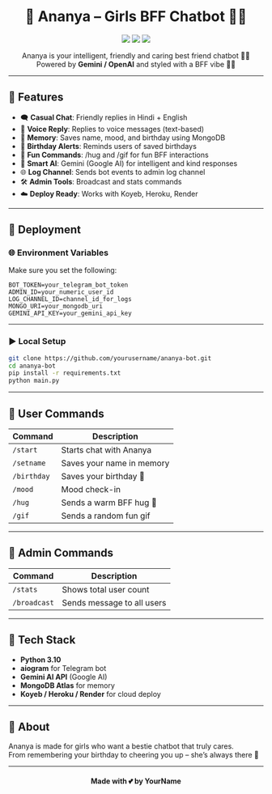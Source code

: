 
<h1 align="center">👧 Ananya – Girls BFF Chatbot 💬🤖</h1>
<p align="center">
  <img src="https://img.shields.io/badge/Python-3.10-blue?logo=python" />
  <img src="https://img.shields.io/badge/aiogram-Telegram%20Bot-blue?logo=telegram" />
  <img src="https://img.shields.io/badge/MongoDB-Database-green?logo=mongodb" />
</p>

<p align="center">Ananya is your intelligent, friendly and caring best friend chatbot 🧠💖<br>
Powered by <b>Gemini / OpenAI</b> and styled with a BFF vibe 💁‍♀️</p>

---

## 🌟 Features

- 🗨️ **Casual Chat**: Friendly replies in Hindi + English
- 🎤 **Voice Reply**: Replies to voice messages (text-based)
- 💾 **Memory**: Saves name, mood, and birthday using MongoDB
- 🎂 **Birthday Alerts**: Reminds users of saved birthdays
- 🤗 **Fun Commands**: /hug and /gif for fun BFF interactions
- 🧠 **Smart AI**: Gemini (Google AI) for intelligent and kind responses
- 🌐 **Log Channel**: Sends bot events to admin log channel
- 🛠️ **Admin Tools**: Broadcast and stats commands
- ☁️ **Deploy Ready**: Works with Koyeb, Heroku, Render

---

## 🚀 Deployment

### 🌐 Environment Variables

Make sure you set the following:

```env
BOT_TOKEN=your_telegram_bot_token
ADMIN_ID=your_numeric_user_id
LOG_CHANNEL_ID=channel_id_for_logs
MONGO_URI=your_mongodb_uri
GEMINI_API_KEY=your_gemini_api_key
```

---

### ▶️ Local Setup

```bash
git clone https://github.com/yourusername/ananya-bot.git
cd ananya-bot
pip install -r requirements.txt
python main.py
```

---

## 💬 User Commands

| Command       | Description                            |
|---------------|----------------------------------------|
| `/start`      | Starts chat with Ananya                |
| `/setname`    | Saves your name in memory              |
| `/birthday`   | Saves your birthday 🎉                 |
| `/mood`       | Mood check-in                          |
| `/hug`        | Sends a warm BFF hug 🤗                |
| `/gif`        | Sends a random fun gif                 |

---

## 🔐 Admin Commands

| Command        | Description                           |
|----------------|----------------------------------------|
| `/stats`       | Shows total user count                 |
| `/broadcast`   | Sends message to all users             |

---

## 🧠 Tech Stack

- **Python 3.10**
- **aiogram** for Telegram bot
- **Gemini AI API** (Google AI)
- **MongoDB Atlas** for memory
- **Koyeb / Heroku / Render** for cloud deploy

---

## 💖 About

Ananya is made for girls who want a bestie chatbot that truly cares.  
From remembering your birthday to cheering you up – she’s always there 🌸

---

<h4 align="center">Made with 💕 by YourName</h4>
